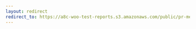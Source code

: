 ```yaml
---
layout: redirect
redirect_to: https://a8c-woo-test-reports.s3.amazonaws.com/public/pr-merge/37970/api/index.html
---
```

